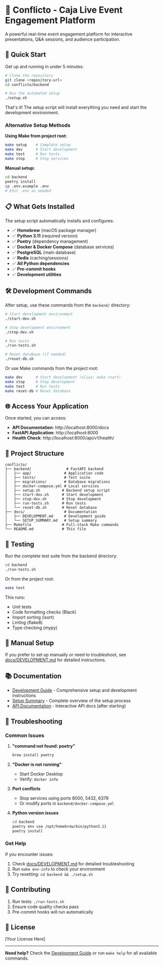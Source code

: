 # 🎯 Conflicto - Caja Live Event Engagement Platform

A powerful real-time event engagement platform for interactive presentations, Q&A sessions, and audience participation.

## 🚀 Quick Start

Get up and running in under 5 minutes:

```bash
# Clone the repository
git clone <repository-url>
cd conflicto/backend

# Run the automated setup
./setup.sh
```

That's it! The setup script will install everything you need and start the development environment.

### Alternative Setup Methods

**Using Make from project root:**
```bash
make setup    # Complete setup
make dev      # Start development
make test     # Run tests
make stop     # Stop services
```

**Manual setup:**
```bash
cd backend
poetry install
cp .env.example .env
# Edit .env as needed
```

## 📋 What Gets Installed

The setup script automatically installs and configures:

- ✅ **Homebrew** (macOS package manager)
- ✅ **Python 3.11** (required version)
- ✅ **Poetry** (dependency management)
- ✅ **Docker & Docker Compose** (database services)
- ✅ **PostgreSQL** (main database)
- ✅ **Redis** (caching/sessions)
- ✅ **All Python dependencies**
- ✅ **Pre-commit hooks**
- ✅ **Development utilities**

## 🛠️ Development Commands

After setup, use these commands from the `backend/` directory:

```bash
# Start development environment
./start-dev.sh

# Stop development environment  
./stop-dev.sh

# Run tests
./run-tests.sh

# Reset database (if needed)
./reset-db.sh
```

Or use Make commands from the project root:

```bash
make dev      # Start development (alias: make start)
make stop     # Stop development  
make test     # Run tests
make reset-db # Reset database
```

## 🌐 Access Your Application

Once started, you can access:

- **API Documentation**: http://localhost:8000/docs
- **FastAPI Application**: http://localhost:8000
- **Health Check**: http://localhost:8000/api/v1/health/

## 📁 Project Structure

```
conflicto/
├── backend/                # FastAPI backend
│   ├── app/               # Application code
│   ├── tests/             # Test suite  
│   ├── migrations/        # Database migrations
│   ├── docker-compose.yml # Local services
│   ├── setup.sh          # Backend setup script
│   ├── start-dev.sh      # Start development
│   ├── stop-dev.sh       # Stop development
│   ├── run-tests.sh      # Run tests
│   └── reset-db.sh       # Reset database
├── docs/                  # Documentation
│   ├── DEVELOPMENT.md     # Development guide
│   └── SETUP_SUMMARY.md   # Setup summary
├── Makefile              # Full-stack Make commands
└── README.md             # This file
```

## 🧪 Testing

Run the complete test suite from the backend directory:

```bash
cd backend
./run-tests.sh
```

Or from the project root:
```bash
make test
```

This runs:
- Unit tests
- Code formatting checks (Black)
- Import sorting (isort) 
- Linting (flake8)
- Type checking (mypy)

## 🔧 Manual Setup

If you prefer to set up manually or need to troubleshoot, see [docs/DEVELOPMENT.md](docs/DEVELOPMENT.md) for detailed instructions.

## 📚 Documentation

- [Development Guide](docs/DEVELOPMENT.md) - Comprehensive setup and development instructions
- [Setup Summary](docs/SETUP_SUMMARY.md) - Complete overview of the setup process
- [API Documentation](http://localhost:8000/docs) - Interactive API docs (after starting)

## 🚨 Troubleshooting

### Common Issues

1. **"command not found: poetry"**
   ```bash
   brew install poetry
   ```

2. **"Docker is not running"**
   - Start Docker Desktop
   - Verify: `docker info`

3. **Port conflicts**
   - Stop services using ports 8000, 5432, 6379
   - Or modify ports in `backend/docker-compose.yml`

4. **Python version issues**
   ```bash
   cd backend
   poetry env use /opt/homebrew/bin/python3.11
   poetry install
   ```

### Get Help

If you encounter issues:

1. Check [docs/DEVELOPMENT.md](docs/DEVELOPMENT.md) for detailed troubleshooting
2. Run `make env-info` to check your environment
3. Try resetting: `cd backend && ./setup.sh`

## 🤝 Contributing

1. Run tests: `./run-tests.sh`
2. Ensure code quality checks pass
3. Pre-commit hooks will run automatically

## 📄 License

[Your License Here]

---

**Need help?** Check the [Development Guide](docs/DEVELOPMENT.md) or run `make help` for all available commands.
